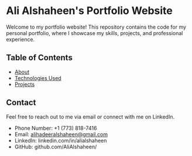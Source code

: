 # Ali Alshaheen's Portfolio Website

Welcome to my portfolio website! This repository contains the code for my personal portfolio, where I showcase my skills, projects, and professional experience.

## Table of Contents

- [About](#about)
- [Technologies Used](#technologies-used)
- [Projects](#projects)

## Contact

Feel free to reach out to me via email or connect with me on LinkedIn.

- Phone Number: +1 (773) 818-7416
- Email: alihadeeralshaheen@gmail.com
- LinkedIn: linkedin.com/in/alialshaheen
- GitHub: github.com/AliAlshaheen/
